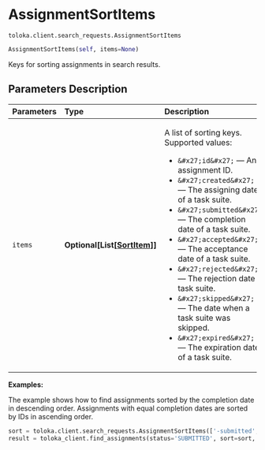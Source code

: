 # AssignmentSortItems
`toloka.client.search_requests.AssignmentSortItems`

```python
AssignmentSortItems(self, items=None)
```

Keys for sorting assignments in search results.

## Parameters Description

| Parameters | Type | Description |
| :----------| :----| :-----------|
`items`|**Optional\[List\[[SortItem](toloka.client.search_requests.AssignmentSortItems.SortItem.md)\]\]**|<p>A list of sorting keys. Supported values:</p> <ul> <li>`&#x27;id&#x27;` — An assignment ID.</li> <li>`&#x27;created&#x27;` — The assigning date of a task suite.</li> <li>`&#x27;submitted&#x27;` — The completion date of a task suite.</li> <li>`&#x27;accepted&#x27;` — The acceptance date of a task suite.</li> <li>`&#x27;rejected&#x27;` — The rejection date a task suite.</li> <li>`&#x27;skipped&#x27;` — The date when a task suite was skipped.</li> <li>`&#x27;expired&#x27;` — The expiration date of a task suite.</li> </ul>

**Examples:**

The example shows how to find assignments sorted by the completion date in descending order. Assignments with equal completion dates are sorted by IDs in ascending order.

```python
sort = toloka.client.search_requests.AssignmentSortItems(['-submitted', 'id'])
result = toloka_client.find_assignments(status='SUBMITTED', sort=sort, limit=10)
```
